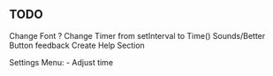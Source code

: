 ## TODO

Change Font ?
Change Timer from setInterval to Time()
Sounds/Better Button feedback
Create Help Section


Settings Menu:
    - Adjust time
